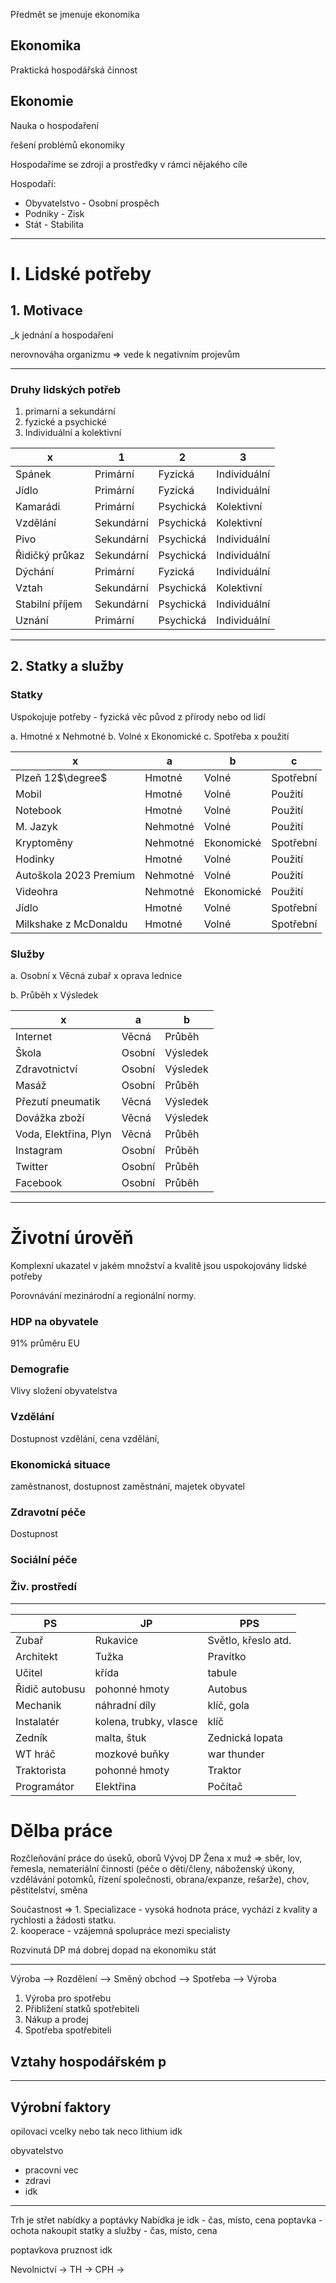 Předmět se jmenuje ekonomika

## Ekonomika
Praktická hospodářská činnost


## Ekonomie
Nauka o hospodaření

řešení problémů ekonomiky

Hospodaříme se zdroji a prostředky v rámci nějakého cíle

Hospodaří:
- Obyvatelstvo - Osobní prospěch
- Podniky - Zisk
- Stát - Stabilita 

---
# I. Lidské potřeby
## 1. Motivace
_k jednání a hospodaření

nerovnováha organizmu => vede k negativním projevům

---
### Druhy lidských potřeb

 1. primarní a sekundární
 2. fyzické a psychické
 3. Individuální a kolektivní


| x               | 1          | 2         | 3            |
| --------------- | ---------- | --------- | ------------ |
| Spánek          | Primární   | Fyzická   | Individuální |
| Jídlo           | Primární   | Fyzická   | Individuální |
| Kamarádi        | Primární   | Psychická | Kolektivní   |
| Vzdělání        | Sekundární | Psychická | Kolektivní   |
| Pivo            | Sekundární | Psychická | Individuální |
| Řidičký průkaz  | Sekundární | Psychická | Individuální |
| Dýchání         | Primární   | Fyzická   | Individuální |
| Vztah           | Sekundární | Psychická | Kolektivní   |
| Stabilní příjem | Sekundární | Psychická | Individuální |
| Uznání          | Primární   | Psychická | Individuální | 

---

## 2. Statky a služby
### Statky 
Uspokojuje potřeby - fyzická věc
původ z přírody nebo od lidí

a. Hmotné x Nehmotné
b. Volné x Ekonomické
c. Spotřeba x použití

| x                      | a        | b          | c         |
| ---------------------- | -------- | ---------- | --------- |
| Plzeň 12$\degree$      | Hmotné   | Volné | Spotřební |
| Mobil                  | Hmotné   | Volné | Použití   |
| Notebook               | Hmotné   | Volné | Použití   |
| M. Jazyk               | Nehmotné | Volné      | Použití   |
| Kryptoměny             | Nehmotné | Ekonomické | Spotřební |
| Hodinky                | Hmotné   | Volné | Použití   |
| Autoškola 2023 Premium | Nehmotné | Volné | Použití   |
| Videohra               | Nehmotné | Ekonomické | Použití   |
| Jídlo                  | Hmotné   | Volné | Spotřební |
| Milkshake z McDonaldu  | Hmotné   | Volné | Spotřební          |
### Služby

a. Osobní x Věcná
	zubař x oprava lednice

b. Průběh x Výsledek

| x                     | a      | b        |
| --------------------- | ------ | -------- |
| Internet              | Věcná  | Průběh   |
| Škola                 | Osobní | Výsledek |
| Zdravotnictví         | Osobní | Výsledek |
| Masáž                 | Osobní | Průběh   |
| Přezutí pneumatik     | Věcná  | Výsledek  |
| Dovážka zboží         | Věcná  | Výsledek |
| Voda, Elektřina, Plyn | Věcná | Průběh   |
| Instagram             | Osobní | Průběh   |
| Twitter               | Osobní | Průběh   |
| Facebook              | Osobní | Průběh   | 

---

# Životní úrověň
Komplexní ukazatel v jakém množství a kvalitě jsou uspokojovány lidské potřeby

Porovnávání mezinárodní a regionální normy. 

### HDP na obyvatele
$91\%$ průměru EU
### Demografie
Vlivy složení obyvatelstva
### Vzdělání
Dostupnost vzdělání, cena vzdělání, 
### Ekonomická situace
zaměstnanost, dostupnost zaměstnání, majetek obyvatel

### Zdravotní péče
Dostupnost

### Sociální péče

### Živ. prostředí


---

| PS             | JP                     | PPS                 |
| -------------- | ---------------------- | ------------------- |
| Zubař          | Rukavice               | Světlo, křeslo atd. |
| Architekt      | Tužka                  | Pravítko            |
| Učitel         | křída                  | tabule              |
| Řidič autobusu | pohonné hmoty          | Autobus             |
| Mechanik       | náhradní díly          | klíč, gola          |
| Instalatér     | kolena, trubky, vlasce | klíč                |
| Zedník         | malta, štuk            | Zednická lopata     |
| WT hráč        | mozkové buňky          | war thunder         |
| Traktorista    | pohonné hmoty          | Traktor             |
| Programátor    | Elektřina              | Počítač             |



# Dělba práce
Rozčleňování práce do úseků, oborů
Vývoj DP
	Žena x muž => sběr, lov, řemesla, nemateriální činnosti (péče o děti/členy, náboženský úkony, vzdělávání potomků, řízení společnosti, obrana/expanze, rešarže), chov, pěstitelství, směna

Součastnost =>
	1. Specializace - vysoká hodnota práce, vychází z kvality a rychlosti a žádosti statku.  
	2. kooperace - vzájemná spolupráce mezi specialisty

Rozvinutá DP má dobrej dopad na ekonomiku stát

---

Výroba --> Rozdělení --> Směný obchod --> Spotřeba --> Výroba

1.  Výroba pro spotřebu
2. Přibližení statků spotřebiteli
3. Nákup a prodej 
4. Spotřeba spotřebiteli


## Vztahy hospodářském p

---

## Výrobní faktory
opilovaci vcelky nebo tak neco
lithium idk

obyvatelstvo
 - pracovni vec
 - zdravi 
 - idk

---

Trh je střet nabídky a poptávky
Nabídka je idk - čas, místo, cena
poptavka - ochota nakoupit statky a služby - čas, místo, cena

poptavkova pruznost idk

Nevolnictví -> TH -> CPH -> 